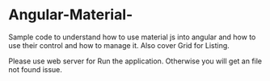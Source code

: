 # Angular-Material-
Sample code to understand how to use material js into angular and how to use their control and how to manage it. Also cover Grid for Listing.

Please use web server for Run the application. Otherwise you will get an file not found issue.
